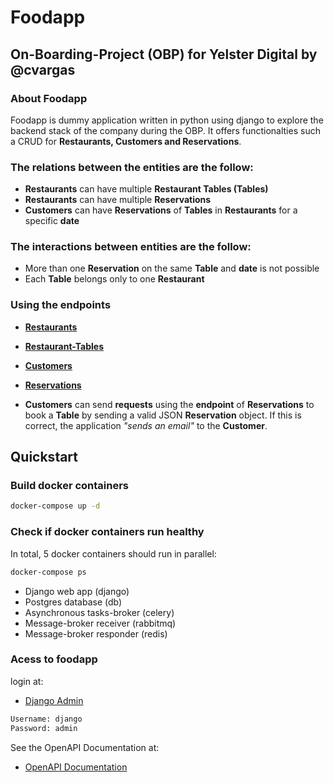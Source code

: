 # Foodapp
## On-Boarding-Project (OBP) for Yelster Digital by @cvargas

### About Foodapp
Foodapp is dummy application written in python using django to explore the backend stack of the company during the OBP. It offers functionalties such a CRUD for **Restaurants, Customers and Reservations**.

### The relations between the entities are the follow:

- **Restaurants** can have multiple **Restaurant Tables (Tables)**
- **Restaurants** can have multiple **Reservations**
- **Customers** can have **Reservations** of **Tables** in **Restaurants** for a specific **date**

### The interactions between entities are the follow:

- More than one **Reservation** on the same **Table** and **date** is not possible
- Each **Table** belongs only to one **Restaurant**

### Using the endpoints

- **[Restaurants](http://localhost:9000/api/restaurants/)**
- **[Restaurant-Tables](http://localhost:9000/api/restaurant-tables/)**
- **[Customers](http://localhost:9000/api/customers/)**
- **[Reservations](http://localhost:9000/api/reservations/)**

- **Customers** can send **requests** using the **endpoint** of **Reservations** to book a **Table** by sending a valid JSON **Reservation** object. If this is correct, the application *"sends an email"* to the **Customer**.

## Quickstart

### Build docker containers
```bash
docker-compose up -d
```

### Check if docker containers run healthy
In total, 5 docker containers should run in parallel:

```bash
docker-compose ps
```

- Django web app (django)
- Postgres database (db)
- Asynchronous tasks-broker (celery)
- Message-broker receiver (rabbitmq)
- Message-broker responder (redis)

### Acess to foodapp

login at:
- [Django Admin](http://localhost:9000/admin/)

```bash
Username: django
Password: admin
```

See the OpenAPI Documentation at:
- [OpenAPI Documentation](http://localhost:9000/docs/)